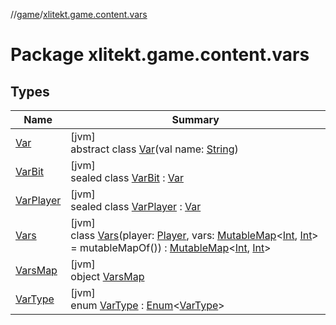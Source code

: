 //[game](../../index.md)/[xlitekt.game.content.vars](index.md)

# Package xlitekt.game.content.vars

## Types

| Name | Summary |
|---|---|
| [Var](-var/index.md) | [jvm]<br>abstract class [Var](-var/index.md)(val name: [String](https://kotlinlang.org/api/latest/jvm/stdlib/kotlin/-string/index.html)) |
| [VarBit](-var-bit/index.md) | [jvm]<br>sealed class [VarBit](-var-bit/index.md) : [Var](-var/index.md) |
| [VarPlayer](-var-player/index.md) | [jvm]<br>sealed class [VarPlayer](-var-player/index.md) : [Var](-var/index.md) |
| [Vars](-vars/index.md) | [jvm]<br>class [Vars](-vars/index.md)(player: [Player](../xlitekt.game.actor.player/-player/index.md), vars: [MutableMap](https://kotlinlang.org/api/latest/jvm/stdlib/kotlin.collections/-mutable-map/index.html)&lt;[Int](https://kotlinlang.org/api/latest/jvm/stdlib/kotlin/-int/index.html), [Int](https://kotlinlang.org/api/latest/jvm/stdlib/kotlin/-int/index.html)&gt; = mutableMapOf()) : [MutableMap](https://kotlinlang.org/api/latest/jvm/stdlib/kotlin.collections/-mutable-map/index.html)&lt;[Int](https://kotlinlang.org/api/latest/jvm/stdlib/kotlin/-int/index.html), [Int](https://kotlinlang.org/api/latest/jvm/stdlib/kotlin/-int/index.html)&gt; |
| [VarsMap](-vars-map/index.md) | [jvm]<br>object [VarsMap](-vars-map/index.md) |
| [VarType](-var-type/index.md) | [jvm]<br>enum [VarType](-var-type/index.md) : [Enum](https://kotlinlang.org/api/latest/jvm/stdlib/kotlin/-enum/index.html)&lt;[VarType](-var-type/index.md)&gt; |
